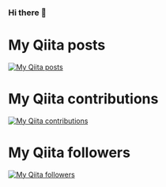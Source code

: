 ### Hi there 👋

# My Qiita posts
[![My Qiita posts](https://qiita-badge.apiapi.app/s/kinoshitaken123/posts.svg)](http://qiita.com/kinoshitaken123)
# My Qiita contributions
[![My Qiita contributions](https://qiita-badge.apiapi.app/s/kinoshitaken123/contributions.svg)](http://qiita.com/kinoshitaken123)
# My Qiita followers
[![My Qiita followers](https://qiita-badge.apiapi.app/s/kinoshitaken123/followers.svg)](http://qiita.com/kinoshitaken123)

<!--
**kinoshitaken123/kinoshitaken123** is a ✨ _special_ ✨ repository because its `README.md` (this file) appears on your GitHub profile.

Here are some ideas to get you started:

- 🔭 I’m currently working on ...
- 🌱 I’m currently learning ...
- 👯 I’m looking to collaborate on ...
- 🤔 I’m looking for help with ...
- 💬 Ask me about ...
- 📫 How to reach me: ...
- 😄 Pronouns: ...
- ⚡ Fun fact: ...
-->
